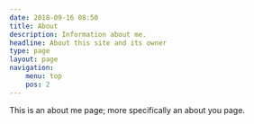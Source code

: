```yaml
---
date: 2018-09-16 08:50
title: About
description: Information about me.
headline: About this site and its owner
type: page
layout: page
navigation: 
    menu: top
    pos: 2
---
```

This is an about me page; more specifically an about you page.